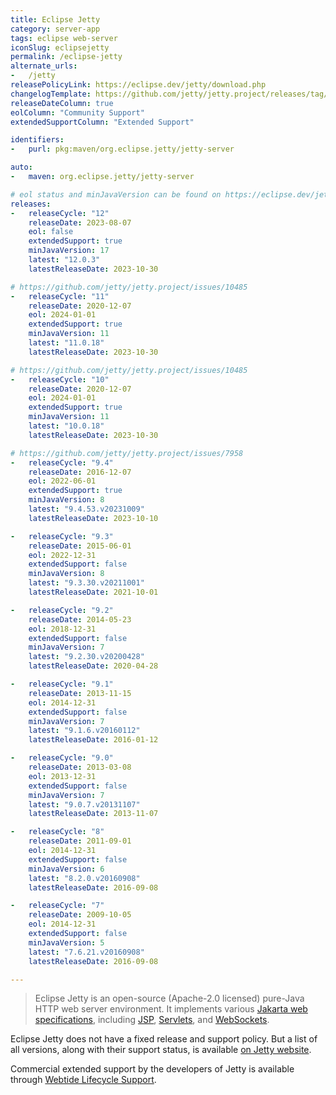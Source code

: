 ```yaml
---
title: Eclipse Jetty
category: server-app
tags: eclipse web-server
iconSlug: eclipsejetty
permalink: /eclipse-jetty
alternate_urls:
-   /jetty
releasePolicyLink: https://eclipse.dev/jetty/download.php
changelogTemplate: https://github.com/jetty/jetty.project/releases/tag/jetty-__LATEST__
releaseDateColumn: true
eolColumn: "Community Support"
extendedSupportColumn: "Extended Support"

identifiers:
-   purl: pkg:maven/org.eclipse.jetty/jetty-server

auto:
-   maven: org.eclipse.jetty/jetty-server

# eol status and minJavaVersion can be found on https://eclipse.dev/jetty/download.php
releases:
-   releaseCycle: "12"
    releaseDate: 2023-08-07
    eol: false
    extendedSupport: true
    minJavaVersion: 17
    latest: "12.0.3"
    latestReleaseDate: 2023-10-30

# https://github.com/jetty/jetty.project/issues/10485
-   releaseCycle: "11"
    releaseDate: 2020-12-07
    eol: 2024-01-01
    extendedSupport: true
    minJavaVersion: 11
    latest: "11.0.18"
    latestReleaseDate: 2023-10-30

# https://github.com/jetty/jetty.project/issues/10485
-   releaseCycle: "10"
    releaseDate: 2020-12-07
    eol: 2024-01-01
    extendedSupport: true
    minJavaVersion: 11
    latest: "10.0.18"
    latestReleaseDate: 2023-10-30

# https://github.com/jetty/jetty.project/issues/7958
-   releaseCycle: "9.4"
    releaseDate: 2016-12-07
    eol: 2022-06-01
    extendedSupport: true
    minJavaVersion: 8
    latest: "9.4.53.v20231009"
    latestReleaseDate: 2023-10-10

-   releaseCycle: "9.3"
    releaseDate: 2015-06-01
    eol: 2022-12-31
    extendedSupport: false
    minJavaVersion: 8
    latest: "9.3.30.v20211001"
    latestReleaseDate: 2021-10-01

-   releaseCycle: "9.2"
    releaseDate: 2014-05-23
    eol: 2018-12-31
    extendedSupport: false
    minJavaVersion: 7
    latest: "9.2.30.v20200428"
    latestReleaseDate: 2020-04-28

-   releaseCycle: "9.1"
    releaseDate: 2013-11-15
    eol: 2014-12-31
    extendedSupport: false
    minJavaVersion: 7
    latest: "9.1.6.v20160112"
    latestReleaseDate: 2016-01-12

-   releaseCycle: "9.0"
    releaseDate: 2013-03-08
    eol: 2013-12-31
    extendedSupport: false
    minJavaVersion: 7
    latest: "9.0.7.v20131107"
    latestReleaseDate: 2013-11-07

-   releaseCycle: "8"
    releaseDate: 2011-09-01
    eol: 2014-12-31
    extendedSupport: false
    minJavaVersion: 6
    latest: "8.2.0.v20160908"
    latestReleaseDate: 2016-09-08

-   releaseCycle: "7"
    releaseDate: 2009-10-05
    eol: 2014-12-31
    extendedSupport: false
    minJavaVersion: 5
    latest: "7.6.21.v20160908"
    latestReleaseDate: 2016-09-08

---
```


> Eclipse Jetty is an open-source (Apache-2.0 licensed) pure-Java HTTP web server environment. It
> implements various [Jakarta web specifications](https://projects.eclipse.org/projects/ee4j.jakartaee-platform),
> including [JSP](https://projects.eclipse.org/projects/ee4j.jsp "Jakarta Server Pages"),
> [Servlets](https://projects.eclipse.org/projects/ee4j.servlet "Jakarta Servlet"),
> and [WebSockets](https://projects.eclipse.org/projects/ee4j.websocket "Jakarta WebSocket").

Eclipse Jetty does not have a fixed release and support policy. But a list of all versions, along
with their support status, is available [on Jetty website](https://eclipse.dev/jetty/download.php).

Commercial extended support by the developers of Jetty is available through [Webtide Lifecycle
Support](https://webtide.com/).
